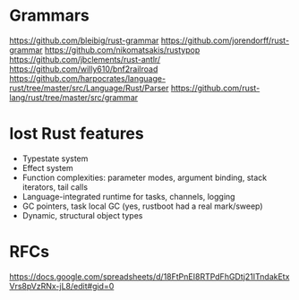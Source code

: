 # Grammars

https://github.com/bleibig/rust-grammar
https://github.com/jorendorff/rust-grammar
https://github.com/nikomatsakis/rustypop
https://github.com/jbclements/rust-antlr/
https://github.com/willy610/bnf2railroad
https://github.com/harpocrates/language-rust/tree/master/src/Language/Rust/Parser
https://github.com/rust-lang/rust/tree/master/src/grammar

# lost Rust features

* Typestate system
* Effect system
* Function complexities: parameter modes, argument binding, stack iterators, tail calls
* Language-integrated runtime for tasks, channels, logging
* GC pointers, task local GC (yes, rustboot had a real mark/sweep)
* Dynamic, structural object types


# RFCs

https://docs.google.com/spreadsheets/d/18FtPnEI8RTPdFhGDtj21ITndakEtxVrs8pVzRNx-jL8/edit#gid=0
